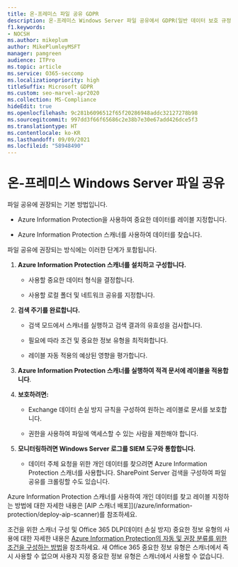 ```yaml
---
title: 온-프레미스 파일 공유 GDPR
description: 온-프레미스 Windows Server 파일 공유에서 GDPR(일반 데이터 보호 규정) 요구 사항을 해결하는 방법을 알아봅니다.
f1.keywords:
- NOCSH
ms.author: mikeplum
author: MikePlumleyMSFT
manager: pamgreen
audience: ITPro
ms.topic: article
ms.service: O365-seccomp
ms.localizationpriority: high
titleSuffix: Microsoft GDPR
ms.custom: seo-marvel-apr2020
ms.collection: MS-Compliance
hideEdit: true
ms.openlocfilehash: 9c281b6096512f65f20286948addc32127278b98
ms.sourcegitcommit: 997dd3f66f65686c2e38b7e30e67add426dce5f3
ms.translationtype: HT
ms.contentlocale: ko-KR
ms.lasthandoff: 09/09/2021
ms.locfileid: "58948490"
---
```

# <a name="gdpr-for-on-premises-windows-server-file-shares"></a>온-프레미스 Windows Server 파일 공유

파일 공유에 권장되는 기본 방법입니다.

-   Azure Information Protection을 사용하여 중요한 데이터를 레이블 지정합니다.

-   Azure Information Protection 스캐너를 사용하여 데이터를 찾습니다.

파일 공유에 권장되는 방식에는 이러한 단계가 포함됩니다.

1.  **Azure Information Protection 스캐너를 설치하고 구성합니다.**

    -   사용할 중요한 데이터 형식을 결정합니다.

    -   사용할 로컬 폴더 및 네트워크 공유를 지정합니다.

2.  **검색 주기를 완료합니다.**

    -   검색 모드에서 스캐너를 실행하고 검색 결과의 유효성을 검사합니다.

    -   필요에 따라 조건 및 중요한 정보 유형을 최적화합니다.

    -   레이블 자동 적용의 예상된 영향을 평가합니다.

3.  **Azure Information Protection 스캐너를 실행하여 적격 문서에 레이블을 적용합니다**.

4.  **보호하려면:**

    -   Exchange 데이터 손실 방지 규칙을 구성하여 원하는 레이블로 문서를 보호합니다.

    -   권한을 사용하여 파일에 액세스할 수 있는 사람을 제한해야 합니다.

5.  **모니터링하려면 Windows Server 로그를 SIEM 도구와 통합합니다.**

    -   데이터 주체 요청을 위한 개인 데이터를 찾으려면 Azure Information Protection 스캐너를 사용합니다. SharePoint Server 검색을 구성하여 파일 공유를 크롤링할 수도 있습니다.

Azure Information Protection 스캐너를 사용하여 개인 데이터를 찾고 레이블 지정하는 방법에 대한 자세한 내용은 [AIP 스캐너 배포]](/azure/information-protection/deploy-aip-scanner)를 참조하세요.

조건을 위한 스캐너 구성 및 Office 365 DLP(데이터 손실 방지) 중요한 정보 유형의 사용에 대한 자세한 내용은 [Azure Information Protection의 자동 및 권장 분류를 위한 조건을 구성하는 방법](/information-protection/deploy-use/configure-policy-classification)을 참조하세요. 새 Office 365 중요한 정보 유형은 스캐너에서 즉시 사용할 수 없으며 사용자 지정 중요한 정보 유형은 스캐너에서 사용할 수 없습니다.
